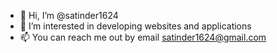 - 👋 Hi, I’m @satinder1624
- 👀 I’m interested in developing websites and applications
- 📫 You can reach me out by email satinder1624@gmail.com

<!---
satinder1624/satinder1624 is a ✨ special ✨ repository because its `README.md` (this file) appears on your GitHub profile.
You can click the Preview link to take a look at your changes.
--->
